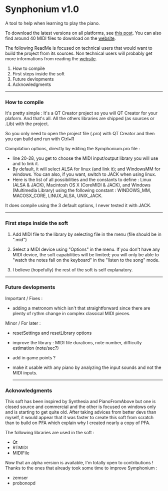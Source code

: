 # Synphonium v1.0

A tool to help when learning to play the piano.

To download the latest versions on all platforms, see [this post](https://github.com/ttdm/Symphonium/issues/11).
You can also find around 40 MIDI files to download on the [website](https://symphonium.net/). 

The following ReadMe is focused on technical users that would want to build the project from its sources.
Non technical users will probably get more informations from reading the [website](https://symphonium.net/).


1. How to compile
2. First steps inside the soft
3. Future devlopments
4. Acknowledgments

-----------------------------------------------

### How to compile

It's pretty simple : It's a QT Creator project so you will QT Creator for your plaform.
And that's all. All the others libraries are shipped (as sources or .Lib) with the project. 

So you only need to open the project file (.pro) with QT Creator and then you can build and run with Ctrl+R

Compilation options, directly by editing the Symphonium.pro file : 
- line 20-28, you get to choose the MIDI input/output library you will use and to link it. 
- By default, it will select ALSA for linux (and link it); and WindowsMM for windows. You can also, if you want, switch to JACK when using linux. 
- Here is the list of all possibilities and the constants to define : Linux (ALSA & JACK), Macintosh OS X (CoreMIDI & JACK), and Windows (Multimedia Library) using the following constant : WINDOWS_MM, MACOSX_CORE, LINUX_ALSA, UNIX_JACK. 

It does compile using the 3 default options, I never tested it with JACK.  

-----------------------------------------------

### First steps inside the soft

1. Add MIDI file to the library by selecting file in the menu (file should be in ".mid")

2. Select a MIDI device using "Options" in the menu. If you don't have any MIDI device, the soft capabilities will be limited; you will only be able to "watch the notes fall on the keyboard" in
 the "listen to the song" mode.

3. I believe (hopefully) the rest of the soft is self explanatory.

-----------------------------------------------

### Future devlopments

Important / Fixes :
- adding a metronom which isn't that straightforward since there are plenty of rythm
change in complex classical MIDI pieces.

Minor / For later :
- resetSettings and resetLibrary options
- improve the library : MIDI file durations, note number, difficulty estimation (note/sec?)
- add in game points ?
- make it usable with any piano by analyzing the input sounds and not the MIDI inputs.

	-----------------------------------------------

### Acknowledgments

This soft has been inspired by Synthesia and PianoFromAbove but one is closed source and
 commercial and the other is focused on windows only and is starting to get quite old.
After taking advices from better devs than myself, it would appear that it was faster
 to create this soft from scratch than to build on PFA which explain why I created nearly a copy of PFA.

The following libraries are used in the soft : 
- Qt
- RTMIDI
- MIDIFile

Now that an alpha version is available, I'm totally open to contributions !
Thanks to the ones that already took some time to improve Symphonium : 
- zemser
- probonopd
